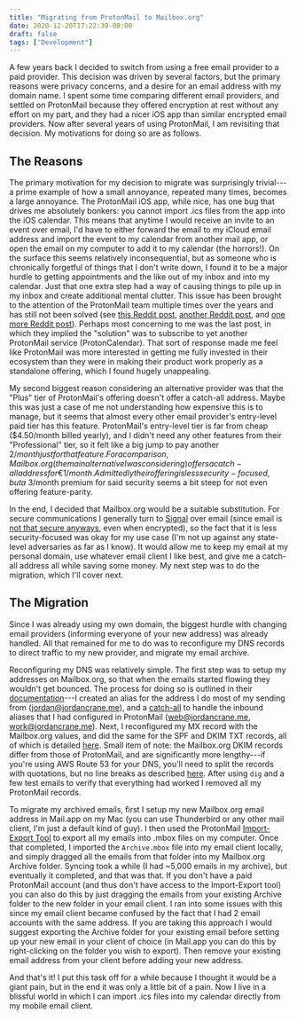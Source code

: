 ```yaml
---
title: "Migrating from ProtonMail to Mailbox.org"
date: 2020-12-20T17:22:39-08:00
draft: false
tags: ["Development"]
---
```


A few years back I decided to switch from using a free email provider to a paid provider. This decision was driven by several factors, but the primary reasons were privacy concerns, and a desire for an email address with my domain name. I spent some time comparing different email providers, and settled on ProtonMail because they offered encryption at rest without any effort on my part, and they had a nicer iOS app than similar encrypted email providers. Now after several years of using ProtonMail, I am revisiting that decision. My motivations for doing so are as follows.

## The Reasons

The primary motivation for my decision to migrate was surprisingly trivial---a prime example of how a small annoyance, repeated many times, becomes a large annoyance. The ProtonMail iOS app, while nice, has one bug that drives me absolutely bonkers: you cannot import .ics files from the app into the iOS calendar. This means that anytime I would receive an invite to an event over email, I'd have to either forward the email to my iCloud email address and import the event to my calendar from another mail app, or open the email on my computer to add it to my calendar (the horrors!). On the surface this seems relatively inconsequential, but as someone who is chronically forgetful of things that I don't write down, I found it to be a major hurdle to getting appointments and the like out of my inbox and into my calendar. Just that one extra step had a way of causing things to pile up in my inbox and create additional mental clutter. This issue has been brought to the attention of the ProtonMail team multiple times over the years and has still not been solved (see [this Reddit post](https://www.reddit.com/r/ProtonMail/comments/cnm7pn/cannot_add_ics_file_as_calendar_entry/?utm_source=share&utm_medium=web2x&context=3), [another Reddit post](https://www.reddit.com/r/ProtonMail/comments/jcbh9x/no_way_to_add_a_calendar_invite_from_email/?utm_source=share&utm_medium=web2x&context=3), and [one more Reddit post](https://www.reddit.com/r/ProtonMail/comments/dikmxz/ios_ics_invites_not_updated_in_calendar/?utm_source=share&utm_medium=web2x&context=3)). Perhaps most concerning to me was the last post, in which they implied the "solution" was to subscribe to yet another ProtonMail service (ProtonCalendar). That sort of response made me feel like ProtonMail was more interested in getting me fully invested in their ecosystem than they were in making their product work properly as a standalone offering, which I found hugely unappealing.

My second biggest reason considering an alternative provider was that the "Plus" tier of ProtonMail's offering doesn't offer a catch-all address. Maybe this was just a case of me not understanding how expensive this is to manage, but it seems that almost every other email provider's entry-level paid tier has this feature. ProtonMail's entry-level tier is far from cheap ($4.50/month billed yearly), and I didn't need any other features from their "Professional" tier, so it felt like a big jump to pay another $2/month just for that feature. For a comparison, Mailbox.org (the main alternative I was considering) offers a catch-all address for €1/month. Admittedly their offering is less security-focused, but a ~$3/month premium for said security seems a bit steep for not even offering feature-parity.

In the end, I decided that Mailbox.org would be a suitable substitution. For secure communications I generally turn to [Signal](https://www.signal.org/) over email (since email is [not that secure anyways](https://www.digitaltrends.com/computing/can-email-ever-be-secure/), even when encrypted), so the fact that it is less security-focused was okay for my use case (I'm not up against any state-level adversaries as far as I know). It would allow me to keep my email at my personal domain, use whatever email client I like best, and give me a catch-all address all while saving some money. My next step was to do the migration, which I'll cover next.

## The Migration

Since I was already using my own domain, the biggest hurdle with changing email providers (informing everyone of your new address) was already handled. All that remained for me to do was to reconfigure my DNS records to direct traffic to my new provider, and migrate my email archive.

Reconfiguring my DNS was relatively simple. The first step was to setup my addresses on Mailbox.org, so that when the emails started flowing they wouldn't get bounced. The process for doing so is outlined in their [documentation](https://kb.mailbox.org/display/MBOKBEN/What+is+an+alias+and+how+do+I+use+it)---I created an alias for the address I do most of my sending from (jordan@jordancrane.me), and a [catch-all](https://kb.mailbox.org/display/MBOKBEN/Using+catch-all+alias+with+own+domain) to handle the inbound aliases that I had configured in ProtonMail (web@jordancrane.me, work@jordancrane.me). Next, I reconfigured my MX record with the Mailbox.org values, and did the same for the SPF and DKIM TXT records, all of which is detailed [here](https://kb.mailbox.org/display/MBOKBEN/Using+e-mail+addresses+of+your+domain). Small item of note: the Mailbox.org DKIM records differ from those of ProtonMail, and are significantly more lengthy---if you're using AWS Route 53 for your DNS, you'll need to split the records with quotations, but no line breaks as described [here](https://aws.amazon.com/premiumsupport/knowledge-center/route53-resolve-dkim-text-record-error/). After using `dig` and a few test emails to verify that everything had worked I removed all my ProtonMail records.

To migrate my archived emails, first I setup my new Mailbox.org email address in Mail.app on my Mac (you can use Thunderbird or any other mail client, I'm just a default kind of guy). I then used the ProtonMail [Import-Export Tool](https://protonmail.com/import-export) to export all my emails into .mbox files on my computer. Once that completed, I imported the `Archive.mbox` file into my email client locally, and simply dragged all the emails from that folder into my Mailbox.org Archive folder. Syncing took a while (I had ~5,000 emails in my archive), but eventually it completed, and that was that. If you don't have a paid ProtonMail account (and thus don't have access to the Import-Export tool) you can also do this by just dragging the emails from your existing Archive folder to the new folder in your email client. I ran into some issues with this since my email client became confused by the fact that I had 2 email accounts with the same address. If you are taking this approach I would suggest exporting the Archive folder for your existing email before setting up your new email in your client of choice (in Mail.app you can do this by right-clicking on the folder you wish to export). Then remove your existing email address from your client before adding your new address.

And that's it! I put this task off for a while because I thought it would be a giant pain, but in the end it was only a little bit of a pain. Now I live in a blissful world in which I can import .ics files into my calendar directly from my mobile email client.
